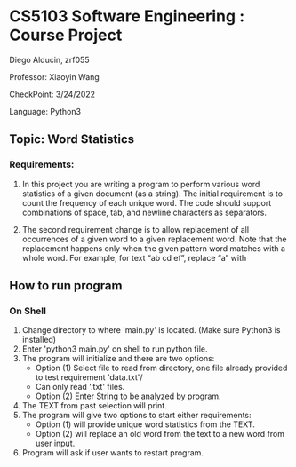 # CS5103 Software Engineering : Course Project
Diego Alducin, zrf055

Professor: Xiaoyin Wang

CheckPoint: 3/24/2022

Language: Python3

## Topic: Word Statistics

### Requirements:
1. In this project you are writing a program to perform various word
statistics of a given document (as a string). The initial requirement is to count the
frequency of each unique word. The code should support combinations of space, tab, and
newline characters as separators. 

2. The second requirement change is to allow replacement of all
occurrences of a given word to a given replacement word. Note that the replacement
happens only when the given pattern word matches with a whole word. For example, for
text “ab cd ef”, replace “a” with

## How to run program
### On Shell
1. Change directory to where 'main.py' is located. (Make sure Python3 is installed)
2. Enter 'python3 main.py' on shell to run python file.
3. The program will initialize and there are two options:
   - Option (1) Select file to read from directory, one file already provided to test requirement 'data.txt'/
   - Can only read '.txt' files.
   - Option (2) Enter String to be analyzed by program.
4. The TEXT from past selection will print.
5. The program will give two options to start either requirements:
   - Option (1) will provide unique word statistics from the TEXT.
   - Option (2) will replace an old word from the text to a new word from user input.
6. Program will ask if user wants to restart program.
